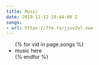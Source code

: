 ```yaml
---
title: Music
date: 2019-11-12 19:44:00 Z
songs:
- url: https://ffm.to/jjov2w7.owe
---
```


<div class="container">
  <ul class="songs">
    {% for vid in page.songs %}
    <li>
      music here
    </li>
    {% endfor %}
  </ul>
</div>